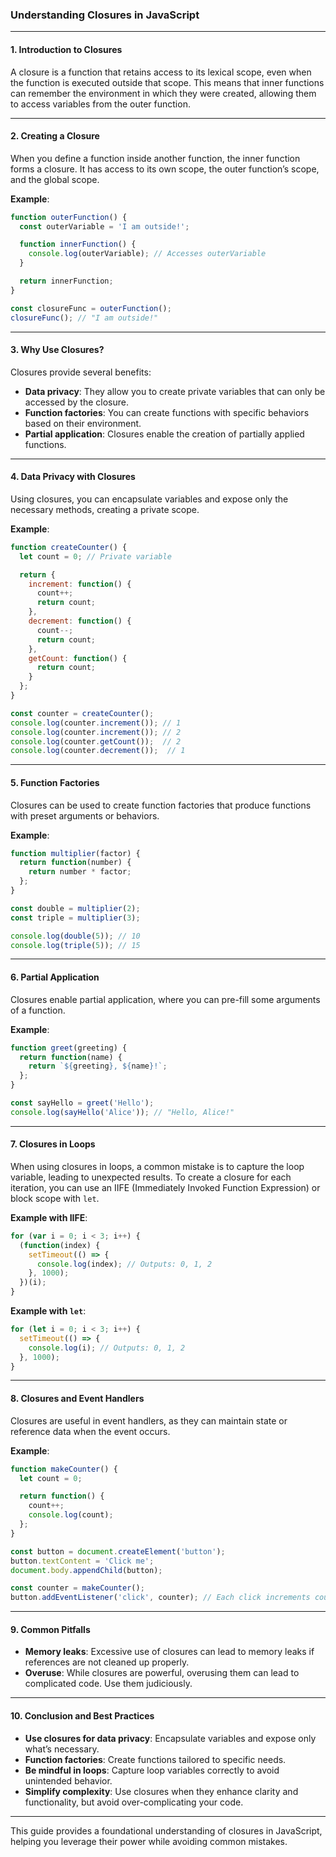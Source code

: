 ### **Understanding Closures in JavaScript**

---

#### 1. **Introduction to Closures**

A closure is a function that retains access to its lexical scope, even when the function is executed outside that scope. This means that inner functions can remember the environment in which they were created, allowing them to access variables from the outer function.

---

#### 2. **Creating a Closure**

When you define a function inside another function, the inner function forms a closure. It has access to its own scope, the outer function’s scope, and the global scope.

**Example**:
```javascript
function outerFunction() {
  const outerVariable = 'I am outside!';

  function innerFunction() {
    console.log(outerVariable); // Accesses outerVariable
  }

  return innerFunction;
}

const closureFunc = outerFunction();
closureFunc(); // "I am outside!"
```

---

#### 3. **Why Use Closures?**

Closures provide several benefits:
- **Data privacy**: They allow you to create private variables that can only be accessed by the closure.
- **Function factories**: You can create functions with specific behaviors based on their environment.
- **Partial application**: Closures enable the creation of partially applied functions.

---

#### 4. **Data Privacy with Closures**

Using closures, you can encapsulate variables and expose only the necessary methods, creating a private scope.

**Example**:
```javascript
function createCounter() {
  let count = 0; // Private variable

  return {
    increment: function() {
      count++;
      return count;
    },
    decrement: function() {
      count--;
      return count;
    },
    getCount: function() {
      return count;
    }
  };
}

const counter = createCounter();
console.log(counter.increment()); // 1
console.log(counter.increment()); // 2
console.log(counter.getCount());  // 2
console.log(counter.decrement());  // 1
```

---

#### 5. **Function Factories**

Closures can be used to create function factories that produce functions with preset arguments or behaviors.

**Example**:
```javascript
function multiplier(factor) {
  return function(number) {
    return number * factor;
  };
}

const double = multiplier(2);
const triple = multiplier(3);

console.log(double(5)); // 10
console.log(triple(5)); // 15
```

---

#### 6. **Partial Application**

Closures enable partial application, where you can pre-fill some arguments of a function.

**Example**:
```javascript
function greet(greeting) {
  return function(name) {
    return `${greeting}, ${name}!`;
  };
}

const sayHello = greet('Hello');
console.log(sayHello('Alice')); // "Hello, Alice!"
```

---

#### 7. **Closures in Loops**

When using closures in loops, a common mistake is to capture the loop variable, leading to unexpected results. To create a closure for each iteration, you can use an IIFE (Immediately Invoked Function Expression) or block scope with `let`.

**Example with IIFE**:
```javascript
for (var i = 0; i < 3; i++) {
  (function(index) {
    setTimeout(() => {
      console.log(index); // Outputs: 0, 1, 2
    }, 1000);
  })(i);
}
```

**Example with `let`**:
```javascript
for (let i = 0; i < 3; i++) {
  setTimeout(() => {
    console.log(i); // Outputs: 0, 1, 2
  }, 1000);
}
```

---

#### 8. **Closures and Event Handlers**

Closures are useful in event handlers, as they can maintain state or reference data when the event occurs.

**Example**:
```javascript
function makeCounter() {
  let count = 0;

  return function() {
    count++;
    console.log(count);
  };
}

const button = document.createElement('button');
button.textContent = 'Click me';
document.body.appendChild(button);

const counter = makeCounter();
button.addEventListener('click', counter); // Each click increments count
```

---

#### 9. **Common Pitfalls**

- **Memory leaks**: Excessive use of closures can lead to memory leaks if references are not cleaned up properly.
- **Overuse**: While closures are powerful, overusing them can lead to complicated code. Use them judiciously.

---

#### 10. **Conclusion and Best Practices**

- **Use closures for data privacy**: Encapsulate variables and expose only what’s necessary.
- **Function factories**: Create functions tailored to specific needs.
- **Be mindful in loops**: Capture loop variables correctly to avoid unintended behavior.
- **Simplify complexity**: Use closures when they enhance clarity and functionality, but avoid over-complicating your code.

---

This guide provides a foundational understanding of closures in JavaScript, helping you leverage their power while avoiding common mistakes.